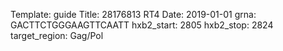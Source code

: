 Template: guide
Title: 28176813 RT4 
Date: 2019-01-01
grna: GACTTCTGGGAAGTTCAATT
hxb2_start: 2805
hxb2_stop: 2824
target_region: Gag/Pol
